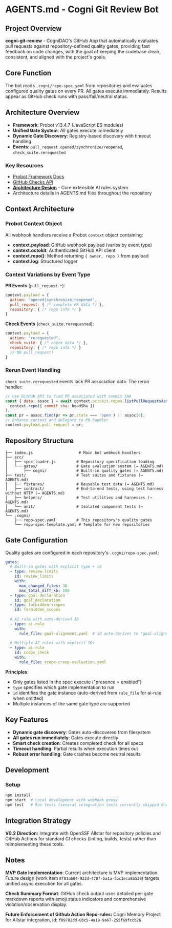 # AGENTS.md - Cogni Git Review Bot

## Project Overview
**cogni-git-review** - CogniDAO's GitHub App that automatically evaluates pull requests against repository-defined quality gates, providing fast feedback on code changes, with the goal of keeping the codebase clean, consistent, and aligned with the project's goals.

## Core Function
The bot reads `.cogni/repo-spec.yaml` from repositories and evaluates configured quality gates on every PR. All gates execute immediately. Results appear as GitHub check runs with pass/fail/neutral status.

## Architecture Overview
- **Framework**: Probot v13.4.7 (JavaScript ES modules)
- **Unified Gate System**: All gates execute immediately
- **Dynamic Gate Discovery**: Registry-based discovery with timeout handling
- **Events**: `pull_request.opened/synchronize/reopened`, `check_suite.rerequested`

### Key Resources
- [Probot Framework Docs](https://probot.github.io/docs/)
- [GitHub Checks API](https://docs.github.com/en/rest/checks)
- **[Architecture Design](docs/DESIGN.md)** - Core extensible AI rules system
- Architecture details in AGENTS.md files throughout the repository

## Context Architecture

### Probot Context Object
All webhook handlers receive a Probot `context` object containing:
- **context.payload**: GitHub webhook payload (varies by event type)  
- **context.octokit**: Authenticated GitHub API client
- **context.repo()**: Method returning `{ owner, repo }` from payload
- **context.log**: Structured logger

### Context Variations by Event Type

**PR Events** (`pull_request.*`):
```javascript
context.payload = {
  action: "opened|synchronize|reopened",
  pull_request: { /* complete PR data */ },
  repository: { /* repo info */ }
}
```

**Check Events** (`check_suite.rerequested`):
```javascript
context.payload = {
  action: "rerequested",
  check_suite: { /* check data */ },
  repository: { /* repo info */ }
  // NO pull_request!
}
```

### Rerun Event Handling
`check_suite.rerequested` events lack PR association data. The rerun handler:
```javascript
// Use GitHub API to find PR associated with commit SHA
const { data: assoc } = await context.octokit.repos.listPullRequestsAssociatedWithCommit(
  context.repo({ commit_sha: headSha })
);
const pr = assoc.find(pr => pr.state === 'open') || assoc[0];
// Enhance context and delegate to PR handler
context.payload.pull_request = pr;
```


## Repository Structure
```
├── index.js                    # Main bot webhook handlers
├── src/
│   ├── spec-loader.js         # Repository specification loading
│   └── gates/                 # Gate evaluation system (→ AGENTS.md)
│       ├── cogni/             # Built-in quality gates (→ AGENTS.md) 
├── test/                      # Test suites and fixtures (→ AGENTS.md)
│   ├── fixtures/              # Reusable test data (→ AGENTS.md)
│   ├── contract/              # End-to-end tests, using test harness without HTTP (→ AGENTS.md)
│   ├── helpers/               # Test utilities and harnesses (→ AGENTS.md)
│   └── unit/                  # Isolated component tests (→ AGENTS.md)
└── .cogni/
    ├── repo-spec.yaml         # This repository's quality gates
    └── repo-spec-template.yaml # Template for new repositories
```

## Gate Configuration
Quality gates are configured in each repository's `.cogni/repo-spec.yaml`:
```yaml
gates:
  # Built-in gates with explicit type + id
  - type: review-limits
    id: review_limits
    with:
      max_changed_files: 30
      max_total_diff_kb: 100
  - type: goal-declaration
    id: goal_declaration
  - type: forbidden-scopes
    id: forbidden_scopes
    
  # AI rule with auto-derived ID
  - type: ai-rule
    with:
      rule_file: goal-alignment.yaml  # id auto-derives to "goal-alignment"
      
  # Multiple AI rules with explicit IDs
  - type: ai-rule
    id: scope_check
    with:
      rule_file: scope-creep-evaluation.yaml
```
**Principles**: 
- Only gates listed in the spec execute ("presence = enabled")
- `type` specifies which gate implementation to run
- `id` identifies the gate instance (auto-derived from `rule_file` for ai-rule when omitted)
- Multiple instances of the same gate type are supported

## Key Features
- **Dynamic gate discovery**: Gates auto-discovered from filesystem
- **All gates run immediately**: Gates execute directly
- **Smart check creation**: Creates completed check for all specs
- **Timeout handling**: Partial results when execution times out
- **Robust error handling**: Gate crashes become neutral results

## Development

### Setup
```bash
npm install
npm start  # Local development with webhook proxy
npm test   # Run tests (several integration tests currently skipped due to mocking issues)
```


## Integration Strategy

**V0.2 Direction:** Integrate with OpenSSF Allstar for repository policies and GitHub Actions for standard CI checks (linting, builds, tests) rather than reimplementing these tools.

## Notes
**MVP Gate Implementation**: Current architecture is MVP implementation. Future design (work item `8f01ab04-922d-478f-ba1a-5bc1eca8b529`) targets unified async execution for all gates.

**Check Summary Format**: GitHub check output uses detailed per-gate markdown reports with emoji status indicators and comprehensive violation/observation display.

**Future Enforcement of Github Action Repo-rules:** Cogni Memory Project for Allstar integration, id: `f09702dd-0bc5-4a19-9a67-255f69fccb26`
